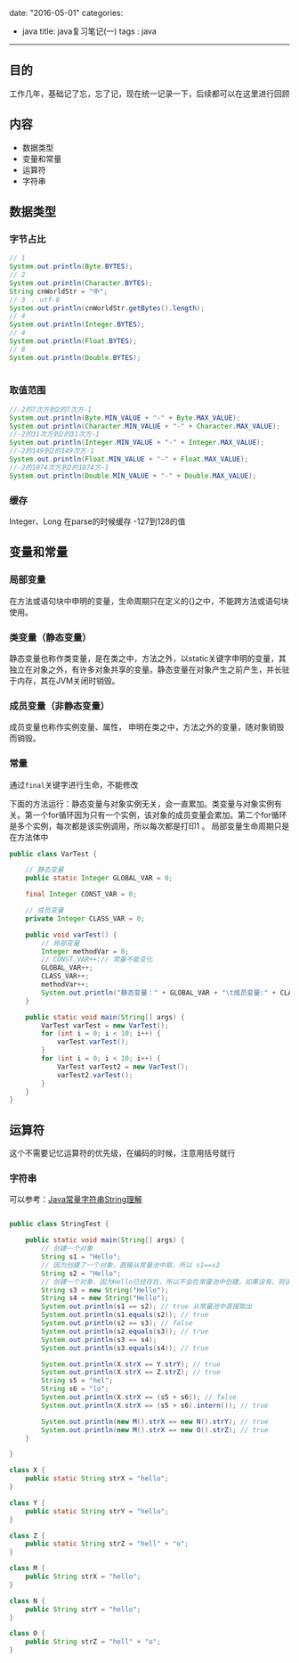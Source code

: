 date: "2016-05-01"
categories: 
  - java
title: java复习笔记(一)
tags : java
---

## 目的

工作几年，基础记了忘，忘了记，现在统一记录一下，后续都可以在这里进行回顾

## 内容

- 数据类型
- 变量和常量
- 运算符
- 字符串


## 数据类型

### 字节占比

```java
// 1
System.out.println(Byte.BYTES);
// 2
System.out.println(Character.BYTES);
String cnWorldStr = "中";
// 3 ： utf-8
System.out.println(cnWorldStr.getBytes().length);
// 4
System.out.println(Integer.BYTES);
// 4
System.out.println(Float.BYTES);
// 8
System.out.println(Double.BYTES);
 
```

### 取值范围


```java
//-2的7次方到2的7次方-1
System.out.println(Byte.MIN_VALUE + "-" + Byte.MAX_VALUE);
System.out.println(Character.MIN_VALUE + "-" + Character.MAX_VALUE);
//-2的31次方到2的31次方-1
System.out.println(Integer.MIN_VALUE + "-" + Integer.MAX_VALUE);
//-2的149到2的149次方-1
System.out.println(Float.MIN_VALUE + "-" + Float.MAX_VALUE);
//-2的1074次方到2的1074方-1
System.out.println(Double.MIN_VALUE + "-" + Double.MAX_VALUE);

```

### 缓存

Integer、Long 在parse的时候缓存 -127到128的值

##  变量和常量

###  局部变量

在方法或语句块中申明的变量，生命周期只在定义的{}之中，不能跨方法或语句块使用。

### 类变量（静态变量）

静态变量也称作类变量，是在类之中，方法之外，以static关键字申明的变量，其独立在对象之外，有许多对象共享的变量。静态变量在对象产生之前产生，并长驻于内存，其在JVM关闭时销毁。

### 成员变量（非静态变量）

成员变量也称作实例变量、属性， 申明在类之中，方法之外的变量，随对象销毁而销毁。

### 常量

通过`final`关键字进行生命，不能修改


下面的方法运行：静态变量与对象实例无关，会一直累加。类变量与对象实例有关。第一个for循环因为只有一个实例，该对象的成员变量会累加。第二个for循环是多个实例，每次都是该实例调用，所以每次都是打印1 。 局部变量生命周期只是在方法体中

```java
public class VarTest {

    // 静态变量
    public static Integer GLOBAL_VAR = 0;

    final Integer CONST_VAR = 0;

    // 成员变量
    private Integer CLASS_VAR = 0;

    public void varTest() {
        // 局部变量
        Integer methodVar = 0;
        // CONST_VAR++;// 常量不能变化
        GLOBAL_VAR++;
        CLASS_VAR++;
        methodVar++;
        System.out.println("静态变量：" + GLOBAL_VAR + "\t成员变量:" + CLASS_VAR + "\t" + "局部变量" + methodVar);
    }

    public static void main(String[] args) {
        VarTest varTest = new VarTest();
        for (int i = 0; i < 10; i++) {
            varTest.varTest();
        }
        for (int i = 0; i < 10; i++) {
            VarTest varTest2 = new VarTest();
            varTest2.varTest();
        }
    }
}


```

## 运算符

这个不需要记忆运算符的优先级，在编码的时候，注意用括号就行


### 字符串

可以参考：[Java常量字符串String理解](http://developer.51cto.com/art/200711/60242.htm)


```java

public class StringTest {

    public static void main(String[] args) {
        // 创建一个对象
        String s1 = "Hello";
        // 因为创建了一个对象，直接从常量池中取，所以 s1==s2
        String s2 = "Hello";
        // 创建一个对象，因为Hello已经存在，所以不会在常量池中创建，如果没有，则该语句创建两个对象
        String s3 = new String("Hello");
        String s4 = new String("Hello");
        System.out.println(s1 == s2); // true 从常量池中直接取出
        System.out.println(s1.equals(s2)); // true
        System.out.println(s2 == s3); // false
        System.out.println(s2.equals(s3)); // true
        System.out.println(s3 == s4);
        System.out.println(s3.equals(s4)); // true

        System.out.println(X.strX == Y.strY); // true
        System.out.println(X.strX == Z.strZ); // true
        String s5 = "hel";
        String s6 = "lo";
        System.out.println(X.strX == (s5 + s6)); // false
        System.out.println(X.strX == (s5 + s6).intern()); // true

        System.out.println(new M().strX == new N().strY); // true
        System.out.println(new M().strX == new O().strZ); // true
    }

}

class X {
    public static String strX = "hello";
}

class Y {
    public static String strY = "hello";
}

class Z {
    public static String strZ = "hell" + "o";
}

class M {
    public String strX = "hello";
}

class N {
    public String strY = "hello";
}

class O {
    public String strZ = "hell" + "o";
}
```



